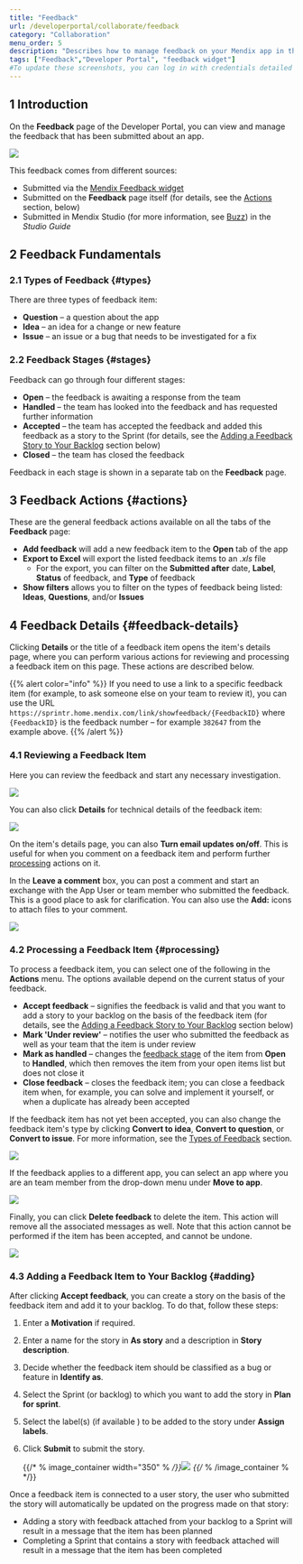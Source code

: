 ```yaml
---
title: "Feedback"
url: /developerportal/collaborate/feedback
category: "Collaboration"
menu_order: 5
description: "Describes how to manage feedback on your Mendix app in the Developer Portal."
tags: ["Feedback","Developer Portal", "feedback widget"]
#To update these screenshots, you can log in with credentials detailed in How to Update Screenshots Using Team Apps.
---
```


## 1 Introduction

On the **Feedback** page of the Developer Portal, you can view and manage the feedback that has been submitted about an app.

![](/attachments/developerportal/collaborate/feedback/feedback.png)

This feedback comes from different sources:

* Submitted via the [Mendix Feedback widget](/appstore/widgets/mendix-feedback)
* Submitted on the **Feedback** page itself (for details, see the [Actions](#actions) section, below)
* Submitted in Mendix Studio (for more information, see [Buzz](/studio/collaboration-buzz)) in the *Studio Guide*

## 2 Feedback Fundamentals

### 2.1 Types of Feedback {#types}

There are three types of feedback item:

* **Question** – a question about the app
* **Idea** – an idea for a change or new feature
* **Issue** – an issue or a bug that needs to be investigated for a fix

### 2.2 Feedback Stages {#stages}

Feedback can go through four different stages:

* **Open** – the feedback is awaiting a response from the team
* **Handled** – the team has looked into the feedback and has requested further information
* **Accepted** – the team has accepted the feedback and added this feedback as a story to the Sprint (for details, see the [Adding a Feedback Story to Your Backlog](#adding) section below)
* **Closed** – the team has closed the feedback

Feedback in each stage is shown in a separate tab on the **Feedback** page.

## 3 Feedback Actions {#actions}

These are the general feedback actions available on all the tabs of the **Feedback** page:

* **Add feedback** will add a new feedback item to the **Open** tab of the app
* **Export to Excel** will export the listed feedback items to an *.xls* file
	* For the export, you can filter on the **Submitted after** date, **Label**, **Status** of feedback, and **Type** of feedback
* **Show filters** allows you to filter on the types of feedback being listed: **Ideas**, **Questions**, and/or **Issues**

## 4 Feedback Details {#feedback-details}

Clicking **Details** or the title of a feedback item opens the item's details page, where you can perform various actions for reviewing and processing a feedback item on this page. These actions are described below.

{{% alert color="info" %}}
If you need to use a link to a specific feedback item (for example, to ask someone else on your team to review it), you can use the URL `https://sprintr.home.mendix.com/link/showfeedback/{FeedbackID}` where `{FeedbackID}` is the feedback number – for example `382647` from the example above.
{{% /alert %}}

### 4.1 Reviewing a Feedback Item

Here you can review the feedback and start any necessary investigation.

![](/attachments/developerportal/collaborate/feedback/feedback-no-details.png)

You can also click **Details** for technical details of the feedback item:

![](/attachments/developerportal/collaborate/feedback/feedback-details.png)

On the item's details page, you can also **Turn email updates on/off**. This is useful for when you comment on a feedback item and perform further [processing](#processing) actions on it.

In the **Leave a comment** box, you can post a comment and start an exchange with the App User or team member who submitted the feedback. This is a good place to ask for clarification. You can also use the **Add:** icons to attach files to your comment.

![](/attachments/developerportal/collaborate/feedback/comment.png)

### 4.2 Processing a Feedback Item {#processing}

To process a feedback item, you can select one of the following in the **Actions** menu. The options available depend on the current status of your feedback.

* **Accept feedback** – signifies the feedback is valid and that you want to add a story to your backlog on the basis of the feedback item (for details, see the [Adding a Feedback Story to Your Backlog](#adding) section below)
* **Mark 'Under review'** – notifies the user who submitted the feedback as well as your team that the item is under review
* **Mark as handled** – changes the [feedback stage](#stages) of the item from **Open** to **Handled**, which then removes the item from your open items list but does not close it
* **Close feedback** – closes the feedback item; you can close a feedback item when, for example, you can solve and implement it yourself, or when a duplicate has already been accepted

If the feedback item has not yet been accepted, you can also change the feedback item's type by clicking **Convert to idea**, **Convert to question**, or **Convert to issue**. For more information, see the [Types of Feedback](#types) section.

![](/attachments/developerportal/collaborate/feedback/convert-feedback.png)

If the feedback applies to a different app, you can select an app where you are an team member from the drop-down menu under **Move to app**.

![](/attachments/developerportal/collaborate/feedback/move-feedback.png)

Finally, you can click **Delete feedback** to delete the item. This action will remove all the associated messages as well. Note that this action cannot be performed if the item has been accepted, and cannot be undone.

![](/attachments/developerportal/collaborate/feedback/delete-feedback.png)

### 4.3 Adding a Feedback Item to Your Backlog {#adding}

After clicking **Accept feedback**, you can create a story on the basis of the feedback item and add it to your backlog. To do that, follow these steps:

1. Enter a **Motivation** if required.
2. Enter a name for the story in **As story** and a description in **Story description**.
3. Decide whether the feedback item should be classified as a bug or feature in **Identify as**.
4. Select the Sprint (or backlog) to which you want to add the story in **Plan for sprint**.
5. Select the label(s) (if available ) to be added to the story under **Assign labels**.
6. Click **Submit** to submit the story.

	{{/* % image_container width="350" % */}}![](/attachments/developerportal/collaborate/feedback/accept-feedback.png)
	{{/* % /image_container % */}} 

Once a feedback item is connected to a user story, the user who submitted the story will automatically be updated on the progress made on that story:

* Adding a story with feedback attached from your backlog to a Sprint will result in a message that the item has been planned
* Completing a Sprint that contains a story with feedback attached will result in a message that the item has been completed
